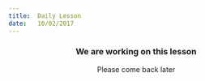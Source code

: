 ```yaml
---
title:  Daily Lesson
date:   10/02/2017
---
```


### <center>We are working on this lesson</center>
<center>Please come back later</center>